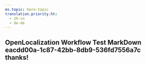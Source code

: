 ```yaml
---
ms.topic: hero-topic
translation.priority.ht: 
  - zh-cn
  - de-de
---
```

## OpenLocalization Workflow Test MarkDown eacdd00a-1c87-42bb-8db9-536fd7556a7c thanks!
